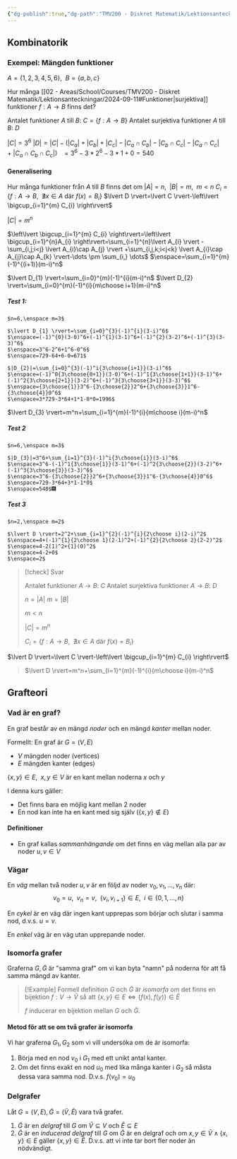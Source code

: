 ```yaml
---
{"dg-publish":true,"dg-path":"TMV200 - Diskret Matematik/Lektionsanteckningar/2024-09-26.md","permalink":"/TMV200 - Diskret Matematik/Lektionsanteckningar/2024-09-26/"}
---
```


## Kombinatorik

### Exempel: Mängden funktioner

$A=\{ 1,2,3,4,5,6 \},\enspace B=\{ a,b,c \}$

Hur många [[02 - Areas/School/Courses/TMV200 - Diskret Matematik/Lektionsanteckningar/2024-09-11#Funktioner\|surjektiva]] funktioner $f:A\to B$ finns det?

Antalet funktioner $A$ till $B$: $C=\{ f:A\to B \}$
Antalet surjektiva funktioner $A$ till $B$: $D$

$\lvert C \rvert=3^6$
$\lvert D \rvert=\lvert C \rvert-(\lvert C_{a} \rvert+\lvert C_{b} \rvert+\lvert C_{c} \rvert-\lvert C_{a}\cap C_{b} \rvert-\lvert C_{b}\cap C_{c} \rvert-\lvert C_{a}\cap C_{c} \rvert+\lvert C_{a}\cap C_{b}\cap C_{c} \rvert)$
$\enspace=3^6-3*2^6-3*1+0= 540$

#### Generalisering

Hur många funktioner från $A$ till $B$ finns det om $\lvert A \rvert=n,\enspace\lvert B \rvert=m,\enspace m<n$
$C_{i}=\{ f:A\to B,\enspace\nexists{x \in A}\text{ där }f(x)=B_{i} \}$
$\lvert D \rvert=\lvert C \rvert-\left\lvert  \bigcup_{i=1}^{m} C_{i} \right\rvert$

$\lvert C \rvert =m^n$

$\left\lvert  \bigcup_{i=1}^{m} C_{i} \right\rvert=\left\lvert  \bigcup_{i=1}^{n}A_{i}  \right\rvert=\sum_{i=1}^{n}\lvert A_{i} \rvert -\sum_{i,j;i<j}  \lvert A_{i}\cap A_{j} \rvert +\sum_{i,j,k;i<j<k} \lvert A_{i}\cap A_{j}\cap A_{k} \rvert-\dots \pm \sum_{i,} \dots$
$\enspace=\sum_{i=1}^{m}(-1)^{(i+1)}(m-i)^n$



$\lvert D_{1} \rvert=\sum_{i=0}^{m}(-1)^{i}(m-i)^n$
$\lvert D_{2} \rvert=\sum_{i=0}^{m}(-1)^{i}{m\choose i+1}(m-i)^n$

##### Test 1:
	$n=6,\enspace m=3$
	
	$\lvert D_{1} \rvert=\sum_{i=0}^{3}(-1)^{i}(3-i)^6$
	$\enspace=(-1)^{0}(3-0)^6+(-1)^{1}(3-1)^6+(-1)^{2}(3-2)^6+(-1)^{3}(3-3)^6$
	$\enspace=3^6-2^6+1^6-0^6$
	$\enspace=729-64+6-0=671$
	
	$|D_{2}|=\sum_{i=0}^{3}(-1)^i{3\choose{i+1}}(3-i)^6$
	$\enspace=(-1)^0{3\choose{0+1}}(3-0)^6+(-1)^1{3\choose{1+1}}(3-1)^6+(-1)^2{3\choose{2+1}}(3-2)^6+(-1)^3{3\choose{3+1}}(3-3)^6$
	$\enspace={3\choose{1}}3^6-{3\choose{2}}2^6+{3\choose{3}}1^6-{3\choose{4}}0^6$
	$\enspace=3*729-3*64+1*1-0*0=1996$


$\lvert D_{3} \rvert=m^n+\sum_{i=1}^{m}(-1)^{i}{m\choose i}(m-i)^n$

##### Test 2
	$n=6,\enspace m=3$
	
	$|D_{3}|=3^6+\sum_{i=1}^{3}(-1)^i{3\choose{i}}(3-i)^6$
	$\enspace=3^6-(-1)^1{3\choose{1}}(3-1)^6+(-1)^2{3\choose{2}}(3-2)^6+(-1)^3{3\choose{3}}(3-3)^6$
	$\enspace=3^6-{3\choose{2}}2^6+{3\choose{3}}1^6-{3\choose{4}}0^6$
	$\enspace=729-3*64+3*1-1*0$
	$\enspace=540$🎆

##### Test 3
	$n=2,\enspace m=2$
	
	$\lvert D \rvert=2^2+\sum_{i=1}^{2}(-1)^{i}{2\choose i}(2-i)^2$
	$\enspace=4+(-1)^{1}{2\choose 1}(2-1)^2+(-1)^{2}{2\choose 2}(2-2)^2$
	$\enspace=4-2(1)^2+{1}(0)^2$
	$\enspace=4-2+0$
	$\enspace=2$

> [!check] Svar
> 
> Antalet funktioner $A\to B$: $C$
> Antalet surjektiva funktioner $A\to B$: $D$
> 
> $n=\lvert A \rvert$
> $m=\lvert B \rvert$
> 
> $m<n$
> 
> $\lvert C \rvert=m^n$
> 
> $C_{i}=\{ f:A\to B,\enspace\nexists{x \in A}\text{ där }f(x)=B_{i} \}$
> 
$\lvert D \rvert=\lvert C \rvert-\left\lvert  \bigcup_{i=1}^{m} C_{i} \right\rvert$
> 
> $\lvert D \rvert=m^n+\sum_{i=1}^{m}(-1)^{i}{m\choose i}(m-i)^n$

## Grafteori

### Vad är en graf?

En graf består av en mängd *noder* och en mängd *kanter* mellan noder.

Formellt: En graf är $G=(V,E)$
- $V$ mängden noder (vertices)
- $E$ mängden kanter (edges)

$\{ x,y \}\in E,\enspace x,y\in V$ är en kant mellan noderna $x$ och $y$

I denna kurs gäller:

- Det finns bara en möjlig kant mellan 2 noder
- En nod kan inte ha en kant med sig själv ($\{ x,y \}\not\in E$)

#### Definitioner

- En graf kallas *sammanhängande* om det finns en väg mellan alla par av noder $u,v\in V$

### Vägar

En *väg* mellan två noder $u,v$ är en följd av noder $v_{0},v_{1},\dots,v_{n}$ där: 
$$v_{0}=u,\enspace v_{n}=v,\enspace \{ v_{i},v_{i+1} \}\in E,\enspace i\in \{ 0,1,\dots ,n \}$$

En *cykel* är en väg där ingen kant upprepas som börjar och slutar i samma nod, d.v.s. $u=v$.

En *enkel* väg är en väg utan upprepande noder.
### Isomorfa grafer

Graferna $G,\tilde{G}$ är "samma graf" om vi kan byta "namn" på noderna för att få samma mängd av kanter.

> [!Example] Formell definition
> $G$ och $\tilde{G}$ är *isomorfa* om det finns en bijektion $f:V\to \tilde{V}$ så att $\{  x,y\}\in E\iff \{ f(x),f(y) \}\in \tilde{E}$
> 
> $f$ inducerar en bijektion mellan $G$ och $\tilde{G}$.

#### Metod för att se om två grafer är isomorfa

Vi har graferna $G_{1},G_{2}$ som vi vill undersöka om de är isomorfa:

1. Börja med en nod $v_{0}$ i $G_{1}$ med ett unikt antal kanter.
2. Om det finns exakt en nod $u_{0}$ med lika många kanter i $G_{2}$ så måsta dessa vara samma nod. D.v.s. $f(v_{0})=u_{0}$

### Delgrafer

Låt $G=(V,E),\tilde{G}=(\tilde{V},\tilde{E})$ vara två grafer.
1. $\tilde{G}$ är en *delgraf*  till $G$ om $\tilde{V}\subseteq V$ och $\tilde{E} \subseteq E$
2. $\tilde{G}$ är en *inducerad delgraf* till $G$ om $\tilde{G}$ är en delgraf och om $x,y\in \tilde{V}\land\{ x,y \}\in E$ gäller $\{ x,y \}\in \tilde{E}$. D.v.s. att vi inte tar bort fler noder än nödvändigt.

